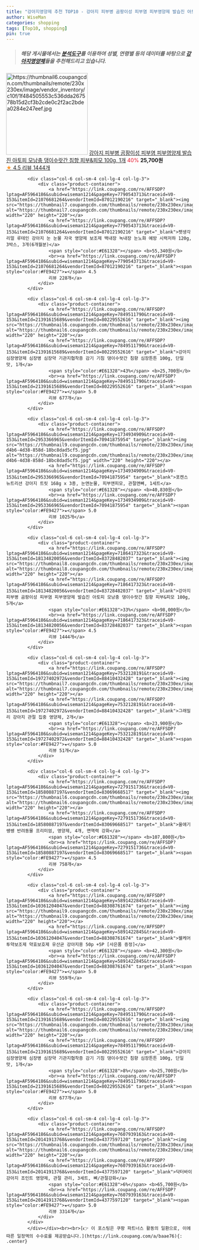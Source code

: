 ```yaml
---
title: "강아지영양제 추천 TOP10 - 강아지 피부병 곰팡이성 피부염 피부영양제 발습진 아토피 모낭충 댕이수랏간 침향 피부&피모 100g, 1개"
author: WiseMan
categories: shopping
tags: [Top10, shopping]
pin: true
---
```


> ##### 해당 게시물에서는 [**분석도구**](https://itemscout.io/)를 이용하여 **성별**, **연령별** 등의 데이터를 바탕으로 [**강아지영양제**](https://link.coupang.com/a/baae76)들을 추천해드리고 있습니다.
<div class="container"><div class="row">
            <div class="col-6 col-sm-4 col-lg-4 col-lg-3">
                <div class="product-container">
                    <a href="https://link.coupang.com/re/AFFSDP?lptag=AF5964186&subid=wiseman1214&pageKey=7186417323&traceid=V0-153&itemId=18134820053&vendorItemId=83728482049" target="_blank"><img src="https://thumbnail6.coupangcdn.com/thumbnails/remote/230x230ex/image/vendor_inventory/c10f/1f484505553c536dda267578b15d2cf3b2cde0c2f2ac2bdea0284e247eef.jpg" alt="https://thumbnail6.coupangcdn.com/thumbnails/remote/230x230ex/image/vendor_inventory/c10f/1f484505553c536dda267578b15d2cf3b2cde0c2f2ac2bdea0284e247eef.jpg" width="220" height="220"></a>
                    <a href="https://link.coupang.com/re/AFFSDP?lptag=AF5964186&subid=wiseman1214&pageKey=7186417323&traceid=V0-153&itemId=18134820053&vendorItemId=83728482049" target="_blank">강아지 피부병 곰팡이성 피부염 피부영양제 발습진 아토피 모낭충 댕이수랏간 침향 피부&피모 100g, 1개</a>
                    <span style="color:#E61328">40%</span> <b>25,700원</b>
                    <br><a href="https://link.coupang.com/re/AFFSDP?lptag=AF5964186&subid=wiseman1214&pageKey=7186417323&traceid=V0-153&itemId=18134820053&vendorItemId=83728482049" target="_blank"><span style="color:#FE9427">★</span> 4.5
                    리뷰 1444개</a>
                </div>
            </div>
            
            <div class="col-6 col-sm-4 col-lg-4 col-lg-3">
                <div class="product-container">
                    <a href="https://link.coupang.com/re/AFFSDP?lptag=AF5964186&subid=wiseman1214&pageKey=7790543713&traceid=V0-153&itemId=21076681264&vendorItemId=87012190216" target="_blank"><img src="https://thumbnail7.coupangcdn.com/thumbnails/remote/230x230ex/image/vendor_inventory/1dfd/6bb85df301f076297a61b0ec6ffef20a7d929b7c5f99d126b68e93f64769.jpg" alt="https://thumbnail7.coupangcdn.com/thumbnails/remote/230x230ex/image/vendor_inventory/1dfd/6bb85df301f076297a61b0ec6ffef20a7d929b7c5f99d126b68e93f64769.jpg" width="220" height="220"></a>
                    <a href="https://link.coupang.com/re/AFFSDP?lptag=AF5964186&subid=wiseman1214&pageKey=7790543713&traceid=V0-153&itemId=21076681264&vendorItemId=87012190216" target="_blank">펫생각 리얼 루테인 강아지 눈 눈물 자국 영양제 보조제 백내장 녹내장 눈노화 예방 시력저하 120g, 3박스, 3개(6개월분)</a>
                    <span style="color:#E61328"></span> <b>55,340원</b>
                    <br><a href="https://link.coupang.com/re/AFFSDP?lptag=AF5964186&subid=wiseman1214&pageKey=7790543713&traceid=V0-153&itemId=21076681264&vendorItemId=87012190216" target="_blank"><span style="color:#FE9427">★</span> 4.5
                    리뷰 228개</a>
                </div>
            </div>
            
            <div class="col-6 col-sm-4 col-lg-4 col-lg-3">
                <div class="product-container">
                    <a href="https://link.coupang.com/re/AFFSDP?lptag=AF5964186&subid=wiseman1214&pageKey=7849511790&traceid=V0-153&itemId=21391615689&vendorItemId=80229552616" target="_blank"><img src="https://thumbnail6.coupangcdn.com/thumbnails/remote/230x230ex/image/vendor_inventory/7ed5/29903d4195e49a1176e21606ab160e270de37536fc9b39d8f8ac4959e7d2.jpg" alt="https://thumbnail6.coupangcdn.com/thumbnails/remote/230x230ex/image/vendor_inventory/7ed5/29903d4195e49a1176e21606ab160e270de37536fc9b39d8f8ac4959e7d2.jpg" width="220" height="220"></a>
                    <a href="https://link.coupang.com/re/AFFSDP?lptag=AF5964186&subid=wiseman1214&pageKey=7849511790&traceid=V0-153&itemId=21391615689&vendorItemId=80229552616" target="_blank">강아지 심장영양제 심장병 심장약 기관지협착증 감기 기침 댕이수랏간 침향 심장튼튼 100g, 단일 맛, 1개</a>
                    <span style="color:#E61328">43%</span> <b>25,700원</b>
                    <br><a href="https://link.coupang.com/re/AFFSDP?lptag=AF5964186&subid=wiseman1214&pageKey=7849511790&traceid=V0-153&itemId=21391615689&vendorItemId=80229552616" target="_blank"><span style="color:#FE9427">★</span> 5.0
                    리뷰 677개</a>
                </div>
            </div>
            
            <div class="col-6 col-sm-4 col-lg-4 col-lg-3">
                <div class="product-container">
                    <a href="https://link.coupang.com/re/AFFSDP?lptag=AF5964186&subid=wiseman1214&pageKey=1734934909&traceid=V0-153&itemId=2953366965&vendorItemId=70941875954" target="_blank"><img src="https://thumbnail9.coupangcdn.com/thumbnails/remote/230x230ex/image/retail/images/2020/06/18/13/3/29681d15-d4b6-4d38-858d-18bc8dad5cf5.jpg" alt="https://thumbnail9.coupangcdn.com/thumbnails/remote/230x230ex/image/retail/images/2020/06/18/13/3/29681d15-d4b6-4d38-858d-18bc8dad5cf5.jpg" width="220" height="220"></a>
                    <a href="https://link.coupang.com/re/AFFSDP?lptag=AF5964186&subid=wiseman1214&pageKey=1734934909&traceid=V0-153&itemId=2953366965&vendorItemId=70941875954" target="_blank">포켄스 뉴트리션 강아지 트릿 168g x 3종, 눈앤눈물, 피부앤피모, 관절앤뼈, 1세트</a>
                    <span style="color:#E61328"></span> <b>40,830원</b>
                    <br><a href="https://link.coupang.com/re/AFFSDP?lptag=AF5964186&subid=wiseman1214&pageKey=1734934909&traceid=V0-153&itemId=2953366965&vendorItemId=70941875954" target="_blank"><span style="color:#FE9427">★</span> 5.0
                    리뷰 1025개</a>
                </div>
            </div>
            
            <div class="col-6 col-sm-4 col-lg-4 col-lg-3">
                <div class="product-container">
                    <a href="https://link.coupang.com/re/AFFSDP?lptag=AF5964186&subid=wiseman1214&pageKey=7186417323&traceid=V0-153&itemId=18134820056&vendorItemId=83728482037" target="_blank"><img src="https://thumbnail8.coupangcdn.com/thumbnails/remote/230x230ex/image/vendor_inventory/3c51/76f546685f67ad6a98a619ac8fa4a6ab332eaf1d7b3b57ff5daca447e930.jpg" alt="https://thumbnail8.coupangcdn.com/thumbnails/remote/230x230ex/image/vendor_inventory/3c51/76f546685f67ad6a98a619ac8fa4a6ab332eaf1d7b3b57ff5daca447e930.jpg" width="220" height="220"></a>
                    <a href="https://link.coupang.com/re/AFFSDP?lptag=AF5964186&subid=wiseman1214&pageKey=7186417323&traceid=V0-153&itemId=18134820056&vendorItemId=83728482037" target="_blank">강아지 피부병 곰팡이성 피부염 피부영양제 발습진 아토피 모낭충 댕이수랏간 침향 피부&피모 100g, 5개</a>
                    <span style="color:#E61328">33%</span> <b>98,000원</b>
                    <br><a href="https://link.coupang.com/re/AFFSDP?lptag=AF5964186&subid=wiseman1214&pageKey=7186417323&traceid=V0-153&itemId=18134820056&vendorItemId=83728482037" target="_blank"><span style="color:#FE9427">★</span> 4.5
                    리뷰 1444개</a>
                </div>
            </div>
            
            <div class="col-6 col-sm-4 col-lg-4 col-lg-3">
                <div class="product-container">
                    <a href="https://link.coupang.com/re/AFFSDP?lptag=AF5964186&subid=wiseman1214&pageKey=7532128191&traceid=V0-153&itemId=19727402972&vendorItemId=88410432428" target="_blank"><img src="https://thumbnail7.coupangcdn.com/thumbnails/remote/230x230ex/image/vendor_inventory/7c63/66381cc2581fdf88e60c56e1eeebf8e7613223ac591e25f2a10a04601e40.jpg" alt="https://thumbnail7.coupangcdn.com/thumbnails/remote/230x230ex/image/vendor_inventory/7c63/66381cc2581fdf88e60c56e1eeebf8e7613223ac591e25f2a10a04601e40.jpg" width="220" height="220"></a>
                    <a href="https://link.coupang.com/re/AFFSDP?lptag=AF5964186&subid=wiseman1214&pageKey=7532128191&traceid=V0-153&itemId=19727402972&vendorItemId=88410432428" target="_blank">그래밀리 강아지 관절 집중 영양제, 2개</a>
                    <span style="color:#E61328"></span> <b>23,900원</b>
                    <br><a href="https://link.coupang.com/re/AFFSDP?lptag=AF5964186&subid=wiseman1214&pageKey=7532128191&traceid=V0-153&itemId=19727402972&vendorItemId=88410432428" target="_blank"><span style="color:#FE9427">★</span> 5.0
                    리뷰 51개</a>
                </div>
            </div>
            
            <div class="col-6 col-sm-4 col-lg-4 col-lg-3">
                <div class="product-container">
                    <a href="https://link.coupang.com/re/AFFSDP?lptag=AF5964186&subid=wiseman1214&pageKey=7279151736&traceid=V0-153&itemId=18580887197&vendorItemId=83069668517" target="_blank"><img src="https://thumbnail6.coupangcdn.com/thumbnails/remote/230x230ex/image/vendor_inventory/8f88/cbcf014499cc8c4549e0eea06a1584055fadcd8cbcab43c5450b7081188f.png" alt="https://thumbnail6.coupangcdn.com/thumbnails/remote/230x230ex/image/vendor_inventory/8f88/cbcf014499cc8c4549e0eea06a1584055fadcd8cbcab43c5450b7081188f.png" width="220" height="220"></a>
                    <a href="https://link.coupang.com/re/AFFSDP?lptag=AF5964186&subid=wiseman1214&pageKey=7279151736&traceid=V0-153&itemId=18580887197&vendorItemId=83069668517" target="_blank">울애기쌩쌩 반려동물 프리미엄, 영양제, 4개, 면역력 강화</a>
                    <span style="color:#E61328"></span> <b>107,800원</b>
                    <br><a href="https://link.coupang.com/re/AFFSDP?lptag=AF5964186&subid=wiseman1214&pageKey=7279151736&traceid=V0-153&itemId=18580887197&vendorItemId=83069668517" target="_blank"><span style="color:#FE9427">★</span> 4.5
                    리뷰 758개</a>
                </div>
            </div>
            
            <div class="col-6 col-sm-4 col-lg-4 col-lg-3">
                <div class="product-container">
                    <a href="https://link.coupang.com/re/AFFSDP?lptag=AF5964186&subid=wiseman1214&pageKey=5891422845&traceid=V0-153&itemId=10361204047&vendorItemId=88308761674" target="_blank"><img src="https://thumbnail9.coupangcdn.com/thumbnails/remote/230x230ex/image/vendor_inventory/710c/9e662ece7638bcf5b64ebb5a4193c2b1909eb3ee54ecc0c2741d880466bb.jpg" alt="https://thumbnail9.coupangcdn.com/thumbnails/remote/230x230ex/image/vendor_inventory/710c/9e662ece7638bcf5b64ebb5a4193c2b1909eb3ee54ecc0c2741d880466bb.jpg" width="220" height="220"></a>
                    <a href="https://link.coupang.com/re/AFFSDP?lptag=AF5964186&subid=wiseman1214&pageKey=5891422845&traceid=V0-153&itemId=10361204047&vendorItemId=88308761674" target="_blank">웰케어 투약보조제 약효보호제 유산균 강아지용 50p +5P [사은품 증정]</a>
                    <span style="color:#E61328"></span> <b>42,300원</b>
                    <br><a href="https://link.coupang.com/re/AFFSDP?lptag=AF5964186&subid=wiseman1214&pageKey=5891422845&traceid=V0-153&itemId=10361204047&vendorItemId=88308761674" target="_blank"><span style="color:#FE9427">★</span> 5.0
                    리뷰 559개</a>
                </div>
            </div>
            
            <div class="col-6 col-sm-4 col-lg-4 col-lg-3">
                <div class="product-container">
                    <a href="https://link.coupang.com/re/AFFSDP?lptag=AF5964186&subid=wiseman1214&pageKey=7849511790&traceid=V0-153&itemId=21391615689&vendorItemId=80229552616" target="_blank"><img src="https://thumbnail6.coupangcdn.com/thumbnails/remote/230x230ex/image/vendor_inventory/7ed5/29903d4195e49a1176e21606ab160e270de37536fc9b39d8f8ac4959e7d2.jpg" alt="https://thumbnail6.coupangcdn.com/thumbnails/remote/230x230ex/image/vendor_inventory/7ed5/29903d4195e49a1176e21606ab160e270de37536fc9b39d8f8ac4959e7d2.jpg" width="220" height="220"></a>
                    <a href="https://link.coupang.com/re/AFFSDP?lptag=AF5964186&subid=wiseman1214&pageKey=7849511790&traceid=V0-153&itemId=21391615689&vendorItemId=80229552616" target="_blank">강아지 심장영양제 심장병 심장약 기관지협착증 감기 기침 댕이수랏간 침향 심장튼튼 100g, 단일 맛, 1개</a>
                    <span style="color:#E61328">8%</span> <b>25,700원</b>
                    <br><a href="https://link.coupang.com/re/AFFSDP?lptag=AF5964186&subid=wiseman1214&pageKey=7849511790&traceid=V0-153&itemId=21391615689&vendorItemId=80229552616" target="_blank"><span style="color:#FE9427">★</span> 5.0
                    리뷰 677개</a>
                </div>
            </div>
            
            <div class="col-6 col-sm-4 col-lg-4 col-lg-3">
                <div class="product-container">
                    <a href="https://link.coupang.com/re/AFFSDP?lptag=AF5964186&subid=wiseman1214&pageKey=7607939163&traceid=V0-153&itemId=20141913768&vendorItemId=4377597120" target="_blank"><img src="https://thumbnail6.coupangcdn.com/thumbnails/remote/230x230ex/image/vendor_inventory/f0c8/de7c6e97b570005d009684a1222d5705b6172fd9da462e7e116d7fd85c07.png" alt="https://thumbnail6.coupangcdn.com/thumbnails/remote/230x230ex/image/vendor_inventory/f0c8/de7c6e97b570005d009684a1222d5705b6172fd9da462e7e116d7fd85c07.png" width="220" height="220"></a>
                    <a href="https://link.coupang.com/re/AFFSDP?lptag=AF5964186&subid=wiseman1214&pageKey=7607939163&traceid=V0-153&itemId=20141913768&vendorItemId=4377597120" target="_blank">닥터바이 강아지 조인트 영양제, 관절 관리, 3세트, 뼈/관절강화</a>
                    <span style="color:#E61328">6%</span> <b>65,700원</b>
                    <br><a href="https://link.coupang.com/re/AFFSDP?lptag=AF5964186&subid=wiseman1214&pageKey=7607939163&traceid=V0-153&itemId=20141913768&vendorItemId=4377597120" target="_blank"><span style="color:#FE9427">★</span> 5.0
                    리뷰 3314개</a>
                </div>
            </div>
            </div></div><br><br>[👉 이 포스팅은 쿠팡 파트너스 활동의 일환으로, 이에 따른 일정액의 수수료를 제공받습니다.](https://link.coupang.com/a/baae76){: .center}